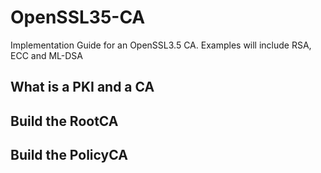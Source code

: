 # OpenSSL35-CA
Implementation Guide for an OpenSSL3.5 CA. Examples will include RSA, ECC and ML-DSA

## What is a PKI and a CA

## Build the RootCA

## Build the PolicyCA
